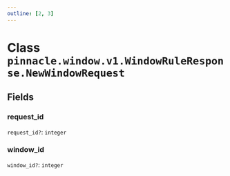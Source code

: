 ```yaml
---
outline: [2, 3]
---
```


# Class `pinnacle.window.v1.WindowRuleResponse.NewWindowRequest`




## Fields

### request_id <Badge type="danger" text="nullable" />

`request_id?`: <code>integer</code>



### window_id <Badge type="danger" text="nullable" />

`window_id?`: <code>integer</code>




